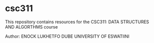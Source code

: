 # csc311

This repository contains resources for the CSC311: DATA STRUCTURES AND ALGORTHMS course

Author:
ENOCK LUKHETFO DUBE
UNIVERSITY OF ESWATIINI
